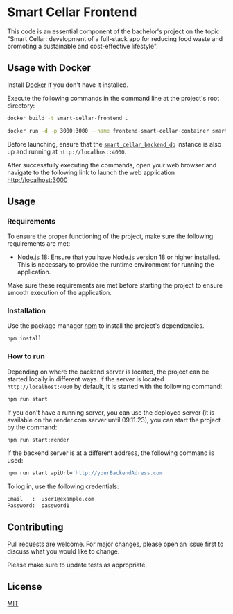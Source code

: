 # Smart Cellar Frontend

This code is an essential component of the bachelor's project on the topic "Smart Cellar: development of a full-stack app for reducing food waste and promoting a sustainable and cost-effective lifestyle".


## Usage with Docker
Install [Docker](https://www.docker.com/get-started/) if you don't have it installed.

Execute the following commands in the command line at the project's root directory:
```bash
docker build -t smart-cellar-frontend .
```
```bash
docker run -d -p 3000:3000 --name frontend-smart-cellar-container smart-cellar-frontend
```
Before launching, ensure that the [`smart_cellar_backend_db`](https://gitlab.elektrotechnik.hs-augsburg.de/namu1848/smart_cellar_backend_db) instance is also up and running at `http://localhost:4000`.

After successfully executing the commands, open your web browser and navigate to the following link to launch the web application
[http://localhost:3000](http://localhost:3000)


## Usage

### Requirements

To ensure the proper functioning of the project, make sure the following requirements are met:

* [Node.js 18](https://nodejs.org/en/download): Ensure that you have Node.js version 18 or higher installed. This is necessary to provide the runtime environment for running the application.

Make sure these requirements are met before starting the project to ensure smooth execution of the application.

### Installation
Use the package manager [npm](https://docs.npmjs.com/downloading-and-installing-node-js-and-npm) to install the project's dependencies.

```bash
npm install
```
### How to run

Depending on where the backend server is located, the project can be started locally in different ways.
if the server is located `http://localhost:4000` by default, it is started with the following command:
```bash
npm run start
```
If you don't have a running server, you can use the deployed server (it is available on the render.com server until 09.11.23),
you can start the project by the command:
```bash
npm run start:render
```
If the backend server is at a different address, the following command is used:
```bash
npm run start apiUrl='http://yourBackendAdress.com'
```

To log in, use the following credentials:
```bash
Email   :  user1@example.com
Password:  password1
```

## Contributing

Pull requests are welcome. For major changes, please open an issue first
to discuss what you would like to change.

Please make sure to update tests as appropriate.

## License

[MIT](LICENSE)
